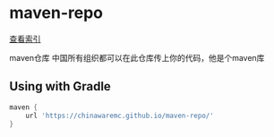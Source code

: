 # maven-repo

[查看索引](index.md)

maven仓库 中国所有组织都可以在此仓库传上你的代码，他是个maven库

## Using with Gradle

```groovy
maven { 
    url 'https://chinawaremc.github.io/maven-repo/' 
}
```
